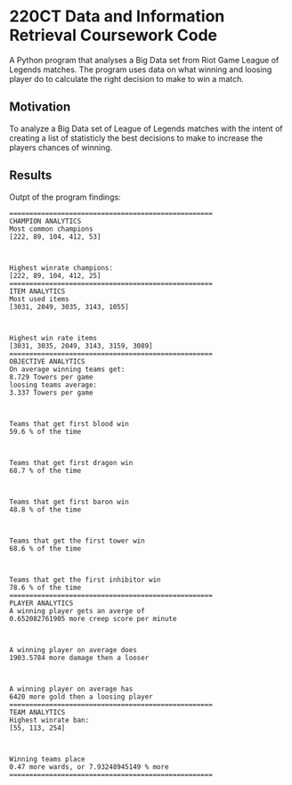 # 220CT Data and Information Retrieval Coursework Code

A Python program that analyses a Big Data set from Riot Game League of Legends matches. The program uses data on what winning and loosing player do to calculate the right decision to make to win a match.

## Motivation

To analyze a Big Data set of League of Legends matches with the intent of creating a list of statisticly the best decisions to make to increase the players chances of winning.

## Results
Outpt of the program findings:
```
===================================================
CHAMPION ANALYTICS
Most common champions
[222, 89, 104, 412, 53]



Highest winrate champions:
[222, 89, 104, 412, 25]
===================================================
ITEM ANALYTICS
Most used items
[3031, 2049, 3035, 3143, 1055]



Highest win rate items
[3031, 3035, 2049, 3143, 3159, 3089]
===================================================
OBJECTIVE ANALYTICS
On average winning teams get:
8.729 Towers per game
loosing teams average:
3.337 Towers per game



Teams that get first blood win
59.6 % of the time



Teams that get first dragon win
68.7 % of the time



Teams that get first baron win
48.8 % of the time



Teams that get the first tower win
68.6 % of the time



Teams that get the first inhibitor win
78.6 % of the time
===================================================
PLAYER ANALYTICS
A winning player gets an averge of
0.652082761905 more creep score per minute



A winning player on average does
1903.5784 more damage then a looser



A winning player on average has
6420 more gold then a loosing player
===================================================
TEAM ANALYTICS
Highest winrate ban:
[55, 113, 254]



Winning teams place
0.47 more wards, or 7.93248945149 % more
===================================================
```
